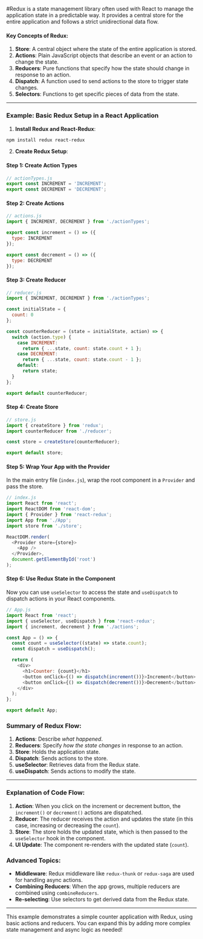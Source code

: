 #Redux is a state management library often used with React to manage the application state in a predictable way. It provides a central store for the entire application and follows a strict unidirectional data flow.

#### Key Concepts of Redux:
1. **Store**: A central object where the state of the entire application is stored.
2. **Actions**: Plain JavaScript objects that describe an event or an action to change the state.
3. **Reducers**: Pure functions that specify how the state should change in response to an action.
4. **Dispatch**: A function used to send actions to the store to trigger state changes.
5. **Selectors**: Functions to get specific pieces of data from the state.

---

### Example: Basic Redux Setup in a React Application

1. **Install Redux and React-Redux**:

```bash
npm install redux react-redux
```

2. **Create Redux Setup**:

#### Step 1: Create Action Types

```js
// actionTypes.js
export const INCREMENT = 'INCREMENT';
export const DECREMENT = 'DECREMENT';
```

#### Step 2: Create Actions

```js
// actions.js
import { INCREMENT, DECREMENT } from './actionTypes';

export const increment = () => ({
  type: INCREMENT
});

export const decrement = () => ({
  type: DECREMENT
});
```

#### Step 3: Create Reducer

```js
// reducer.js
import { INCREMENT, DECREMENT } from './actionTypes';

const initialState = {
  count: 0
};

const counterReducer = (state = initialState, action) => {
  switch (action.type) {
    case INCREMENT:
      return { ...state, count: state.count + 1 };
    case DECREMENT:
      return { ...state, count: state.count - 1 };
    default:
      return state;
  }
};

export default counterReducer;
```

#### Step 4: Create Store

```js
// store.js
import { createStore } from 'redux';
import counterReducer from './reducer';

const store = createStore(counterReducer);

export default store;
```

#### Step 5: Wrap Your App with the Provider

In the main entry file (`index.js`), wrap the root component in a `Provider` and pass the store.

```js
// index.js
import React from 'react';
import ReactDOM from 'react-dom';
import { Provider } from 'react-redux';
import App from './App';
import store from './store';

ReactDOM.render(
  <Provider store={store}>
    <App />
  </Provider>,
  document.getElementById('root')
);
```

#### Step 6: Use Redux State in the Component

Now you can use `useSelector` to access the state and `useDispatch` to dispatch actions in your React components.

```js
// App.js
import React from 'react';
import { useSelector, useDispatch } from 'react-redux';
import { increment, decrement } from './actions';

const App = () => {
  const count = useSelector((state) => state.count);
  const dispatch = useDispatch();

  return (
    <div>
      <h1>Counter: {count}</h1>
      <button onClick={() => dispatch(increment())}>Increment</button>
      <button onClick={() => dispatch(decrement())}>Decrement</button>
    </div>
  );
};

export default App;
```

### Summary of Redux Flow:
1. **Actions**: Describe *what happened*.
2. **Reducers**: Specify *how the state changes* in response to an action.
3. **Store**: Holds the application state.
4. **Dispatch**: Sends actions to the store.
5. **useSelector**: Retrieves data from the Redux state.
6. **useDispatch**: Sends actions to modify the state.

---

### Explanation of Code Flow:

1. **Action**: When you click on the increment or decrement button, the `increment()` or `decrement()` actions are dispatched.
2. **Reducer**: The reducer receives the action and updates the state (in this case, increasing or decreasing the `count`).
3. **Store**: The store holds the updated state, which is then passed to the `useSelector` hook in the component.
4. **UI Update**: The component re-renders with the updated state (`count`).

### Advanced Topics:
- **Middleware**: Redux middleware like `redux-thunk` or `redux-saga` are used for handling async actions.
- **Combining Reducers**: When the app grows, multiple reducers are combined using `combineReducers`.
- **Re-selecting**: Use selectors to get derived data from the Redux state.

---

This example demonstrates a simple counter application with Redux, using basic actions and reducers. You can expand this by adding more complex state management and async logic as needed!
